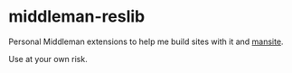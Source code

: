 middleman-reslib
================

Personal Middleman extensions to help me build sites with it and [mansite](https://github.com/remino/mansite).

Use at your own risk.
